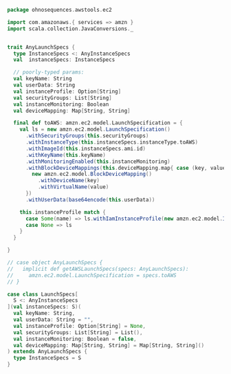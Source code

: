 
```scala
package ohnosequences.awstools.ec2

import com.amazonaws.{ services => amzn }
import scala.collection.JavaConversions._


trait AnyLaunchSpecs {
  type InstanceSpecs <: AnyInstanceSpecs
  val  instanceSpecs: InstanceSpecs

  // poorly-typed params:
  val keyName: String
  val userData: String
  val instanceProfile: Option[String]
  val securityGroups: List[String]
  val instanceMonitoring: Boolean
  val deviceMapping: Map[String, String]

  final def toAWS: amzn.ec2.model.LaunchSpecification = {
    val ls = new amzn.ec2.model.LaunchSpecification()
      .withSecurityGroups(this.securityGroups)
      .withInstanceType(this.instanceSpecs.instanceType.toAWS)
      .withImageId(this.instanceSpecs.ami.id)
      .withKeyName(this.keyName)
      .withMonitoringEnabled(this.instanceMonitoring)
      .withBlockDeviceMappings(this.deviceMapping.map{ case (key, value) =>
        new amzn.ec2.model.BlockDeviceMapping()
          .withDeviceName(key)
          .withVirtualName(value)
      })
      .withUserData(base64encode(this.userData))

    this.instanceProfile match {
      case Some(name) => ls.withIamInstanceProfile(new amzn.ec2.model.IamInstanceProfileSpecification().withName(name))
      case None => ls
    }
  }

}

// case object AnyLaunchSpecs {
//   implicit def getAWSLaunchSpecs(specs: AnyLaunchSpecs):
//     amzn.ec2.model.LaunchSpecification = specs.toAWS
// }

case class LaunchSpecs[
  S <: AnyInstanceSpecs
](val instanceSpecs: S)(
  val keyName: String,
  val userData: String = "",
  val instanceProfile: Option[String] = None,
  val securityGroups: List[String] = List(),
  val instanceMonitoring: Boolean = false,
  val deviceMapping: Map[String, String] = Map[String, String]()
) extends AnyLaunchSpecs {
  type InstanceSpecs = S
}

```




[test/scala/ohnosequences/awstools/RegionTests.scala]: ../../../../../test/scala/ohnosequences/awstools/RegionTests.scala.md
[test/scala/ohnosequences/awstools/S3Tests.scala]: ../../../../../test/scala/ohnosequences/awstools/S3Tests.scala.md
[test/scala/ohnosequences/awstools/EC2Tests.scala]: ../../../../../test/scala/ohnosequences/awstools/EC2Tests.scala.md
[test/scala/ohnosequences/awstools/SQSTests.scala]: ../../../../../test/scala/ohnosequences/awstools/SQSTests.scala.md
[test/scala/ohnosequences/awstools/AWSClients.scala]: ../../../../../test/scala/ohnosequences/awstools/AWSClients.scala.md
[main/scala/ohnosequences/benchmark/Benchmark.scala]: ../../benchmark/Benchmark.scala.md
[main/scala/ohnosequences/logging/Logger.scala]: ../../logging/Logger.scala.md
[main/scala/ohnosequences/logging/S3Logger.scala]: ../../logging/S3Logger.scala.md
[main/scala/ohnosequences/awstools/ec2/AMI.scala]: AMI.scala.md
[main/scala/ohnosequences/awstools/ec2/Filters.scala]: Filters.scala.md
[main/scala/ohnosequences/awstools/ec2/package.scala]: package.scala.md
[main/scala/ohnosequences/awstools/ec2/EC2.scala]: EC2.scala.md
[main/scala/ohnosequences/awstools/ec2/InstanceSpecs.scala]: InstanceSpecs.scala.md
[main/scala/ohnosequences/awstools/ec2/LaunchSpecs.scala]: LaunchSpecs.scala.md
[main/scala/ohnosequences/awstools/ec2/InstanceType.scala]: InstanceType.scala.md
[main/scala/ohnosequences/awstools/sqs/SQS.scala]: ../sqs/SQS.scala.md
[main/scala/ohnosequences/awstools/sqs/Queue.scala]: ../sqs/Queue.scala.md
[main/scala/ohnosequences/awstools/autoscaling/AutoScalingGroup.scala]: ../autoscaling/AutoScalingGroup.scala.md
[main/scala/ohnosequences/awstools/autoscaling/PurchaseModel.scala]: ../autoscaling/PurchaseModel.scala.md
[main/scala/ohnosequences/awstools/autoscaling/AutoScaling.scala]: ../autoscaling/AutoScaling.scala.md
[main/scala/ohnosequences/awstools/autoscaling/LaunchConfiguration.scala]: ../autoscaling/LaunchConfiguration.scala.md
[main/scala/ohnosequences/awstools/s3/S3.scala]: ../s3/S3.scala.md
[main/scala/ohnosequences/awstools/sns/SNS.scala]: ../sns/SNS.scala.md
[main/scala/ohnosequences/awstools/sns/Topic.scala]: ../sns/Topic.scala.md
[main/scala/ohnosequences/awstools/regions/Region.scala]: ../regions/Region.scala.md
[main/scala/ohnosequences/awstools/utils/DynamoDBUtils.scala]: ../utils/DynamoDBUtils.scala.md
[main/scala/ohnosequences/awstools/utils/AutoScalingUtils.scala]: ../utils/AutoScalingUtils.scala.md
[main/scala/ohnosequences/awstools/utils/SQSUtils.scala]: ../utils/SQSUtils.scala.md
[main/scala/ohnosequences/awstools/AWSClients.scala]: ../AWSClients.scala.md
[main/scala/ohnosequences/awstools/dynamodb/DynamoDBUtils.scala]: ../dynamodb/DynamoDBUtils.scala.md